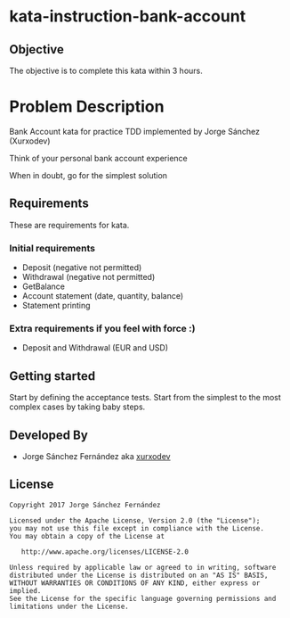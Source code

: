 # kata-instruction-bank-account

## Objective

The objective is to complete this kata within 3 hours.

# Problem Description

Bank Account kata for practice TDD implemented by Jorge Sánchez (Xurxodev)

Think of your personal bank account experience

When in doubt, go for the simplest solution


## Requirements

These are requirements for kata.

### Initial requirements

* Deposit (negative not permitted)
* Withdrawal (negative not permitted)  
* GetBalance  
* Account statement (date, quantity, balance) 
* Statement printing 

### Extra requirements if you feel with force :)

* Deposit and Withdrawal (EUR and USD)

## Getting started

Start by defining the acceptance tests. 
Start from the simplest to the most complex cases by taking baby steps.

## Developed By

* Jorge Sánchez Fernández aka [xurxodev](https://twitter.com/xurxodev)

## License


    Copyright 2017 Jorge Sánchez Fernández

    Licensed under the Apache License, Version 2.0 (the "License");
    you may not use this file except in compliance with the License.
    You may obtain a copy of the License at

       http://www.apache.org/licenses/LICENSE-2.0

    Unless required by applicable law or agreed to in writing, software
    distributed under the License is distributed on an "AS IS" BASIS,
    WITHOUT WARRANTIES OR CONDITIONS OF ANY KIND, either express or implied.
    See the License for the specific language governing permissions and
    limitations under the License.
